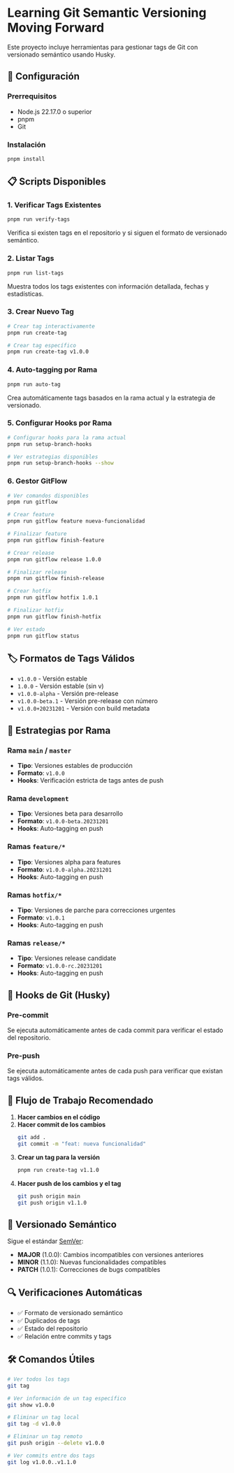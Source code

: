 # Learning Git Semantic Versioning Moving Forward

Este proyecto incluye herramientas para gestionar tags de Git con versionado semántico usando Husky.

## 🚀 Configuración

### Prerrequisitos
- Node.js 22.17.0 o superior
- pnpm
- Git

### Instalación
```bash
pnpm install
```

## 📋 Scripts Disponibles

### 1. Verificar Tags Existentes
```bash
pnpm run verify-tags
```
Verifica si existen tags en el repositorio y si siguen el formato de versionado semántico.

### 2. Listar Tags
```bash
pnpm run list-tags
```
Muestra todos los tags existentes con información detallada, fechas y estadísticas.

### 3. Crear Nuevo Tag
```bash
# Crear tag interactivamente
pnpm run create-tag

# Crear tag específico
pnpm run create-tag v1.0.0
```

### 4. Auto-tagging por Rama
```bash
pnpm run auto-tag
```
Crea automáticamente tags basados en la rama actual y la estrategia de versionado.

### 5. Configurar Hooks por Rama
```bash
# Configurar hooks para la rama actual
pnpm run setup-branch-hooks

# Ver estrategias disponibles
pnpm run setup-branch-hooks --show
```

### 6. Gestor GitFlow
```bash
# Ver comandos disponibles
pnpm run gitflow

# Crear feature
pnpm run gitflow feature nueva-funcionalidad

# Finalizar feature
pnpm run gitflow finish-feature

# Crear release
pnpm run gitflow release 1.0.0

# Finalizar release
pnpm run gitflow finish-release

# Crear hotfix
pnpm run gitflow hotfix 1.0.1

# Finalizar hotfix
pnpm run gitflow finish-hotfix

# Ver estado
pnpm run gitflow status
```

## 🏷️ Formatos de Tags Válidos

- `v1.0.0` - Versión estable
- `1.0.0` - Versión estable (sin v)
- `v1.0.0-alpha` - Versión pre-release
- `v1.0.0-beta.1` - Versión pre-release con número
- `v1.0.0+20231201` - Versión con build metadata

## 🌿 Estrategias por Rama

### Rama `main` / `master`
- **Tipo**: Versiones estables de producción
- **Formato**: `v1.0.0`
- **Hooks**: Verificación estricta de tags antes de push

### Rama `development`
- **Tipo**: Versiones beta para desarrollo
- **Formato**: `v1.0.0-beta.20231201`
- **Hooks**: Auto-tagging en push

### Ramas `feature/*`
- **Tipo**: Versiones alpha para features
- **Formato**: `v1.0.0-alpha.20231201`
- **Hooks**: Auto-tagging en push

### Ramas `hotfix/*`
- **Tipo**: Versiones de parche para correcciones urgentes
- **Formato**: `v1.0.1`
- **Hooks**: Auto-tagging en push

### Ramas `release/*`
- **Tipo**: Versiones release candidate
- **Formato**: `v1.0.0-rc.20231201`
- **Hooks**: Auto-tagging en push

## 🔧 Hooks de Git (Husky)

### Pre-commit
Se ejecuta automáticamente antes de cada commit para verificar el estado del repositorio.

### Pre-push
Se ejecuta automáticamente antes de cada push para verificar que existan tags válidos.

## 📝 Flujo de Trabajo Recomendado

1. **Hacer cambios en el código**
2. **Hacer commit de los cambios**
   ```bash
   git add .
   git commit -m "feat: nueva funcionalidad"
   ```
3. **Crear un tag para la versión**
   ```bash
   pnpm run create-tag v1.1.0
   ```
4. **Hacer push de los cambios y el tag**
   ```bash
   git push origin main
   git push origin v1.1.0
   ```

## 🎯 Versionado Semántico

Sigue el estándar [SemVer](https://semver.org/):

- **MAJOR** (1.0.0): Cambios incompatibles con versiones anteriores
- **MINOR** (1.1.0): Nuevas funcionalidades compatibles
- **PATCH** (1.0.1): Correcciones de bugs compatibles

## 🔍 Verificaciones Automáticas

- ✅ Formato de versionado semántico
- ✅ Duplicados de tags
- ✅ Estado del repositorio
- ✅ Relación entre commits y tags

## 🛠️ Comandos Útiles

```bash
# Ver todos los tags
git tag

# Ver información de un tag específico
git show v1.0.0

# Eliminar un tag local
git tag -d v1.0.0

# Eliminar un tag remoto
git push origin --delete v1.0.0

# Ver commits entre dos tags
git log v1.0.0..v1.1.0
```